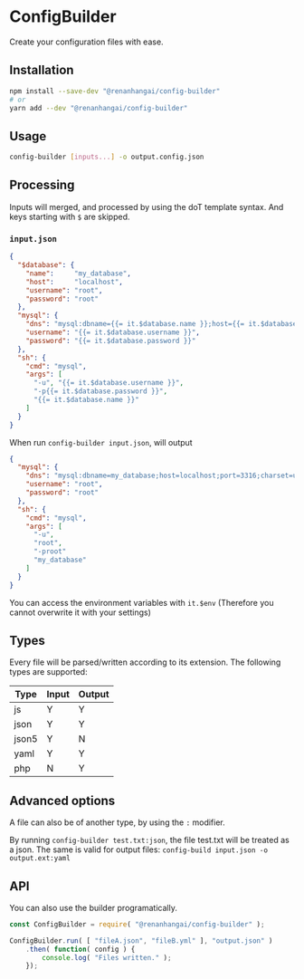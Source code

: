 ConfigBuilder
==============================

Create your configuration files with ease.

Installation
--------------------------
```sh
npm install --save-dev "@renanhangai/config-builder"
# or
yarn add --dev "@renanhangai/config-builder"
```

Usage 
----------

```sh
config-builder [inputs...] -o output.config.json
```

Processing
-----------
Inputs will merged, and processed by using the doT template syntax. And keys starting with `$` are skipped.

### `input.json`
```json
{
  "$database": {
    "name":     "my_database",
    "host":     "localhost",
    "username": "root",
    "password": "root"
  },
  "mysql": {
    "dns": "mysql:dbname={{= it.$database.name }};host={{= it.$database.host }};port={{= it.$database.port || 3316 }};charset=utf8",
    "username": "{{= it.$database.username }}",
    "password": "{{= it.$database.password }}"
  },
  "sh": {
    "cmd": "mysql",
    "args": [
      "-u", "{{= it.$database.username }}",
      "-p{{= it.$database.password }}",
      "{{= it.$database.name }}"
    ]
  }
}
```

When run `config-builder input.json`, will output
```json
{
  "mysql": {
    "dns": "mysql:dbname=my_database;host=localhost;port=3316;charset=utf8",
    "username": "root",
    "password": "root"
  },
  "sh": {
    "cmd": "mysql",
    "args": [
      "-u",
      "root",
      "-proot"
      "my_database"
    ]
  }
}
```

You can access the environment variables with `it.$env` (Therefore you cannot overwrite it with your settings)

Types
----------

Every file will be parsed/written according to its extension. The following types are supported:

| Type  | Input | Output |
| ----- | ----- | -----  |
| js    | Y     | Y      |
| json  | Y     | Y      |
| json5 | Y     | N      |
| yaml  | Y     | Y      |
| php   | N     | Y      |

Advanced options
------------------

A file can also be of another type, by using the `:` modifier.

By running `config-builder test.txt:json`, the file test.txt will be treated as a json. The same is valid for output files: `config-build input.json -o output.ext:yaml`


API
-------------------

You can also use the builder programatically.

```js
const ConfigBuilder = require( "@renanhangai/config-builder" );

ConfigBuilder.run( [ "fileA.json", "fileB.yml" ], "output.json" )
	.then( function( config ) {
		console.log( "Files written." );
	});
```